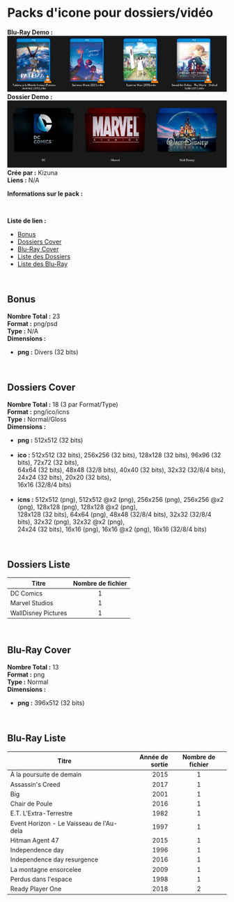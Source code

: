 # Packs d'icone pour dossiers/vidéo

**Blu-Ray Demo :** ![Blu-Ray Demo](Blu-RayDemo.jpg "Img Demo des Blu-Ray")
**Dossier Demo :** ![Dossier Demo](CoverDemo.jpg "Img Demo des Dossier")
**Crée par :** <Gs> Kizuna</br>
**Liens :** N/A</br>

**Informations sur le pack :**

</br>

**Liste de lien :**

* [Bonus](#bonus)
* [Dossiers Cover](#dossiers-cover)
* [Blu-Ray Cover](#blu-ray-cover)
* [Liste des Dossiers](#dossiers-liste)
* [Liste des Blu-Ray](#blu-ray-liste)

</br>

## Bonus
**Nombre Total :** 23</br>
**Format :** png/psd</br>
**Type :** N/A</br>
**Dimensions :**

* **png :** Divers (32 bits)

</br>

## Dossiers Cover
**Nombre Total :** 18 (3 par Format/Type)</br>
**Format :** png/ico/icns</br>
**Type :** Normal/Gloss</br>
**Dimensions :**

* **png :** 512x512 (32 bits)</br></br>
* **ico :** 512x512 (32 bits), 256x256 (32 bits),
        128x128 (32 bits), 96x96 (32 bits), 72x72 (32 bits),</br>
        64x64 (32 bits), 48x48 (32/8 bits), 40x40 (32 bits),
        32x32 (32/8/4 bits), 24x24 (32 bits), 20x20 (32 bits),</br>
        16x16 (32/8/4 bits)</br></br>
* **icns :** 512x512 (png), 512x512 @x2 (png), 256x256 (png),
         256x256 @x2 (png), 128x128 (png), 128x128 @x2 (png),</br>
         128x128 (32 bits), 64x64 (png), 48x48 (32/8/4 bits),
         32x32 (32/8/4 bits), 32x32 (png), 32x32 @x2 (png),</br>
         24x24 (32 bits), 16x16 (png), 16x16 @x2 (png), 16x16 (32/8/4 bits)

</br>

## Dossiers Liste

| Titre | Nombre de fichier |
| --- | :-: |
| DC Comics | 1 |
| Marvel Studios | 1 |
| WallDisney Pictures | 1 |

</br>

## Blu-Ray Cover
**Nombre Total :** 13</br>
**Format :** png</br>
**Type :** Normal</br>
**Dimensions :**

* **png :** 396x512 (32 bits)

</br>

## Blu-Ray Liste

| Titre | Année de sortie | Nombre de fichier |
| --- | --: | :-: |
| À la poursuite de demain | 2015 | 1 |
| Assassin's Creed | 2017 | 1 |
| Big | 2001 | 1 |
| Chair de Poule | 2016 | 1 |
| E.T. L'Extra-Terrestre | 1982 | 1 |
| Event Horizon - Le Vaisseau de l'Au-dela | 1997 | 1 |
| Hitman Agent 47 | 2015 | 1 |
| Independence day | 1996 | 1 |
| Independence day resurgence | 2016 | 1 |
| La montagne ensorcelee | 2009 | 1 |
| Perdus dans l'espace | 1998 | 1 |
| Ready Player One | 2018 | 2 |
